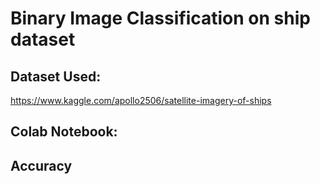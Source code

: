 # Binary Image Classification on ship dataset

## Dataset Used: 
https://www.kaggle.com/apollo2506/satellite-imagery-of-ships

## Colab Notebook:


## Accuracy
